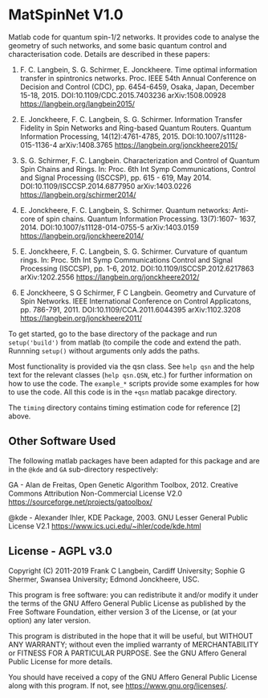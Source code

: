 # MatSpinNet V1.0

Matlab code for quantum spin-1/2 networks. It provides code to analyse
the geometry of such networks, and some basic quantum control and 
characterisation code. Details are described in these papers: 

1. F. C. Langbein, S. G. Schirmer, E. Jonckheere. Time optimal 
   information transfer in spintronics networks. Proc. IEEE 54th 
   Annual Conference on Decision and Control (CDC), pp. 6454-6459, 
   Osaka, Japan, December 15-18, 2015. DOI:10.1109/CDC.2015.7403236
   arXiv:1508.00928 https://langbein.org/langbein2015/

2. E. Jonckheere, F. C. Langbein, S. G. Schirmer. Information Transfer
   Fidelity in Spin Networks and Ring-based Quantum Routers. Quantum 
   Information Processing, 14(12):4761-4785, 2015. 
   DOI:10.1007/s11128-015-1136-4 arXiv:1408.3765 
   https://langbein.org/jonckheere2015/

3. S. G. Schirmer, F. C. Langbein. Characterization and Control of
   Quantum Spin Chains and Rings. In: Proc. 6th Int Symp 
   Communications, Control and Signal Processing (ISCCSP), pp. 615 -
   619, May 2014. DOI:10.1109/ISCCSP.2014.6877950 arXiv:1403.0226 
   https://langbein.org/schirmer2014/

4. E. Jonckheere, F. C. Langbein, S. Schirmer. Quantum networks: 
   Anti-core of spin chains. Quantum Information Processing. 13(7):1607-
   1637, 2014. DOI:10.1007/s11128-014-0755-5 arXiv:1403.0159 
   https://langbein.org/jonckheere2014/

5. E. Jonckheere, F. C. Langbein, S. G. Schirmer. Curvature of quantum
   rings. In: Proc. 5th Int Symp Communications Control and Signal 
   Processing (ISCCSP), pp. 1-6, 2012. DOI:10.1109/ISCCSP.2012.6217863
   arXiv:1202.2556 https://langbein.org/jonckheere2012/

6. E Jonckheere, S G Schirmer, F C Langbein. Geometry and Curvature of
   Spin Networks. IEEE International Conference on Control Applicatons,
   pp. 786-791, 2011. DOI:10.1109/CCA.2011.6044395 arXiv:1102.3208 
   https://langbein.org/jonckheere2011/

To get started, go to the base directory of the package and run 
```setup('build')``` from matlab (to compile the code and extend the 
path. Runnning ```setup()``` without arguments only adds the paths.

Most functionality is provided via the qsn class. See ```help qsn``` 
and the help text for the relevant classes (```help qsn.QSN```, etc.)
for further information on how to use the code. The ```example_*``` 
scripts provide some examples for how to use the code. All this code is
in the ```+qsn``` matlab pacakge directory.

The ```timing``` directory contains timing estimation code for 
reference [2] above.

## Other Software Used

The following matlab packages have been adapted for this package and 
are in the ```@kde``` and ```GA``` sub-directory respectively:

GA - Alan de Freitas, Open Genetic Algorithm Toolbox, 2012.
Creative Commons Attribution Non-Commercial License V2.0
https://sourceforge.net/projects/gatoolbox/

@kde - Alexander Ihler, KDE Package, 2003.
GNU Lesser General Public License V2.1
https://www.ics.uci.edu/~ihler/code/kde.html

## License - AGPL v3.0

Copyright (C) 2011-2019
Frank C Langbein, Cardiff University;
Sophie G Shermer, Swansea University;
Edmond Jonckheere, USC.

This program is free software: you can redistribute it and/or modify
it under the terms of the GNU Affero General Public License as
published by the Free Software Foundation, either version 3 of the
License, or (at your option) any later version.

This program is distributed in the hope that it will be useful,
but WITHOUT ANY WARRANTY; without even the implied warranty of
MERCHANTABILITY or FITNESS FOR A PARTICULAR PURPOSE.  See the
GNU Affero General Public License for more details.

You should have received a copy of the GNU Affero General Public License
along with this program.  If not, see <https://www.gnu.org/licenses/>.

